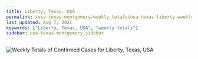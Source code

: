 ```yaml
---
title: Liberty, Texas, USA
permalink: /usa-texas-montgomery/weekly_totals/usa-texas-liberty-weekly_totals.html
last_updated: Aug 7, 2021
keywords: ["Liberty, Texas, USA", "weekly totals"]
sidebar: usa-texas-montgomery_sidebar
---
```


![Weekly Totals of Confirmed Cases for Liberty, Texas, USA](/covid_tracker/images/graphs/usa-texas-liberty-weekly_totals_graph.png)

